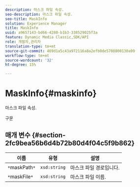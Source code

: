 ```yaml
---
description: 마스크 파일 속성.
seo-description: 마스크 파일 속성.
seo-title: MaskInfo
solution: Experience Manager
title: MaskInfo
uuid: a9657143-bd66-4280-b1b3-338529025f3a
feature: Dynamic Media Classic,SDK/API
role: 개발자,관리자
translation-type: tm+mt
source-git-commit: 469d1a5c43a972116a8a2efb0de5708800130a99
workflow-type: tm+mt
source-wordcount: '32'
ht-degree: 15%

---
```



# MaskInfo{#maskinfo}

마스크 파일 속성.

구문

## 매개 변수 {#section-2fc9bea56b6d4b72b80d4f04c5f9b862}

| 이름 | 유형 | 설명 |
|---|---|---|
| `*`maskPath`*` | `xsd:string` | 마스크 파일 경로입니다. |
| `*`maskFile`*` | `xsd:string` | 마스크 파일 이름. |

